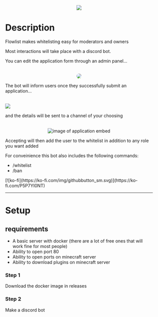 <main style="margin: 1rem;">
<div style="display: flex; justify-content: center; margin-top: 2rem;"><img src="https://cdn.discordapp.com/attachments/840918041592070154/1273425404824387699/Slice_191.png?ex=66be9153&is=66bd3fd3&hm=404b91c375d1a0adfe6fe08f443b369a9cf07f802c8918021729834d12bf2af8&"></div>
<h1>Description</h1>
<p>Flowlist makes whitelisting easy for moderators and owners</p>
<p>Most interactions will take place with a discord bot.</p>
<p>You can edit the application form through an admin panel...</p>
<div style="display: flex; justify-content: center; margin-top: 2rem;"><img src="https://cdn.discordapp.com/attachments/840918041592070154/1273429384274907250/image.png?ex=66be9508&is=66bd4388&hm=8c4dd50b7bd4bc48691a62c71755760d2fa1f7c5e960cde2455c145f6d23c6ab&" style="border-radius:2rem;"></div>
<p>The bot will inform users once they successfully submit an application...</p>
<div style="display: flex; justify-content: start; margin-top: 2rem;"><img src="https://cdn.discordapp.com/attachments/840918041592070154/1273430337053134940/image.png?ex=66be95eb&is=66bd446b&hm=0b71ba829e76723176453cccaac504773d4b20d650d037fdc7306eab486179fc&"></div>
<p>and the details will be sent to a channel of your choosing</p>
<div style="display: flex; justify-content: center; margin-top: 2rem;"><img src="" alt="image of application embed"></div>
<p>Accepting will then add the user to the whitelist in addition to any role you want added</p>
<p>For conveinience this bot also includes the following commands:</p>
<ul>
<li>/whitelist</li>
<li>/ban</li>
</ul>
[![ko-fi](https://ko-fi.com/img/githubbutton_sm.svg)](https://ko-fi.com/P5P7YI0NT)
<hr>
<h1>Setup</h1>
<h2>requirements</h2>
<ul>
<li>A basic server with docker (there are a lot of free ones that will work fine for most people)</li>
<li>Ability to open port 80</li>
<li>Ability to open ports on minecraft server</li>
<li>Ability to download plugins on minecraft server</li>
</ul>
<h3>Step 1</h3>
<p>Download the docker image in releases</p>
<h3>Step 2</h3>
<p>Make a discord bot</p>
</main>
